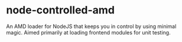 node-controlled-amd
===================

An AMD loader for NodeJS that keeps you in control by using minimal magic. Aimed primarily at loading frontend modules for unit testing.